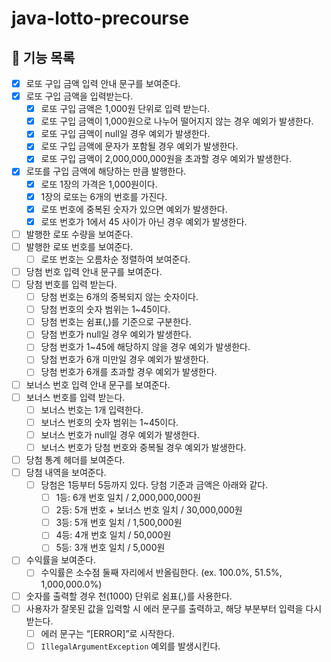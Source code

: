 # java-lotto-precourse

## 🎱 기능 목록

- [X] 로또 구입 금액 입력 안내 문구를 보여준다.
- [X] 로또 구입 금액을 입력받는다.
    - [X] 로또 구입 금액은 1,000원 단위로 입력 받는다.
    - [X] 로또 구입 금액이 1,000원으로 나누어 떨어지지 않는 경우 예외가 발생한다.
    - [X] 로또 구입 금액이 null일 경우 예외가 발생한다.
    - [X] 로또 구입 금액에 문자가 포함될 경우 예외가 발생한다.
    - [X] 로또 구입 금액이 2,000,000,000원을 초과할 경우 예외가 발생한다.
- [X] 로또를 구입 금액에 해당하는 만큼 발행한다.
    - [X] 로또 1장의 가격은 1,000원이다.
    - [X] 1장의 로또는 6개의 번호를 가진다.
    - [X] 로또 번호에 중복된 숫자가 있으면 예외가 발생한다.
    - [X] 로또 번호가 1에서 45 사이가 아닌 경우 예외가 발생한다.
- [ ] 발행한 로또 수량을 보여준다.
- [ ] 발행한 로또 번호를 보여준다.
    - [ ] 로또 번호는 오름차순 정렬하여 보여준다.
- [ ] 당첨 번호 입력 안내 문구를 보여준다.
- [ ] 당첨 번호를 입력 받는다.
    - [ ] 당첨 번호는 6개의 중복되지 않는 숫자이다.
    - [ ] 당첨 번호의 숫자 범위는 1~45이다.
    - [ ] 당첨 번호는 쉼표(,)를 기준으로 구분한다.
    - [ ] 당첨 번호가 null일 경우 예외가 발생한다.
    - [ ] 당첨 번호가 1~45에 해당하지 않을 경우 예외가 발생한다.
    - [ ] 당첨 번호가 6개 미만일 경우 예외가 발생한다.
    - [ ] 당첨 번호가 6개를 초과할 경우 예외가 발생한다.
- [ ] 보너스 번호 입력 안내 문구를 보여준다.
- [ ] 보너스 번호를 입력 받는다.
    - [ ] 보너스 번호는 1개 입력한다.
    - [ ] 보너스 번호의 숫자 범위는 1~45이다.
    - [ ] 보너스 번호가 null일 경우 예외가 발생한다.
    - [ ] 보너스 번호가 당첨 번호와 중복될 경우 예외가 발생한다.
- [ ] 당첨 통계 헤더를 보여준다.
- [ ] 당첨 내역을 보여준다.
    - [ ] 당첨은 1등부터 5등까지 있다. 당첨 기준과 금액은 아래와 같다.
        - [ ] 1등: 6개 번호 일치 / 2,000,000,000원
        - [ ] 2등: 5개 번호 + 보너스 번호 일치 / 30,000,000원
        - [ ] 3등: 5개 번호 일치 / 1,500,000원
        - [ ] 4등: 4개 번호 일치 / 50,000원
        - [ ] 5등: 3개 번호 일치 / 5,000원
- [ ] 수익률을 보여준다.
    - [ ] 수익률은 소수점 둘째 자리에서 반올림한다. (ex. 100.0%, 51.5%, 1,000,000.0%)
- [ ] 숫자를 출력할 경우 천(1000) 단위로 쉼표(,)를 사용한다.
- [ ] 사용자가 잘못된 값을 입력할 시 에러 문구를 출력하고, 해당 부분부터 입력을 다시 받는다.
    - [ ] 에러 문구는 “[ERROR]”로 시작한다.
    - [ ] `IllegalArgumentException` 예외를 발생시킨다.
